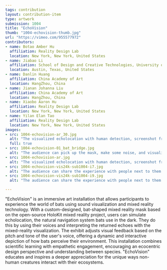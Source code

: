 ```yaml
---
tags: contribution
layout: contribution-item
type: artwork
submission: 1004
title: "EchoVision"
thumb: "1004-echovision-thumb.jpg"
url: "https://vimeo.com/955577972"
contributors: 
- name: Botao Amber Hu
  affiliation: Reality Design Lab
  location: New York, New York, United States
- name: Jiabao Li 
  affiliation: School of Design and Creative Technologies, University of Texas at Austin
  location: Austin, Texas, United States
- name: Danlin Huang
  affiliation: China Academy of Art
  location: HangZhou, China
- name: Jianan Johanna Liu
  affiliation: China Academy of Art
  location: HangZhou, China
- name: Xiaobo Aaron Hu
  affiliation: Reality Design Lab
  location: New York, New York, United States
- name: Yilan Elan Tao
  affiliation: Reality Design Lab
  location: New York, New York, United States
images: 
- src: 1004-echovision-ar_30.jpg 
  alt: "The visualized echolocation with human detection, screenshot from EchoVision app on iPhone 15 Pro." 
  full: true
- src: 1004-echovision-01_bat_bridge.jpg 
  alt: "The audience can pick up the mask, make some noise, and visualize the bat's echolocation process." 
- src: 1004-echovision-ar.jpg 
  alt: "The visualized echolocation with human detection, screenshot from EchoVision app on iPhone 15 Pro." 
- src: 1004-echovision-vis24k-sub1004-i7.jpg 
  alt: "The audience can share the experience with people next to them with conveniency text" 
- src: 1004-echovision-vis24k-sub1004-i9.jpg 
  alt: "The audience can share the experience with people next to them with conveniency" 

---
```


"EchoVision" is an immersive art installation that allows participants
to experience the world of bats using sound visualization and mixed
reality technology. With a custom-designed, bat-shaped mixed reality
mask based on the open-source HoloKit mixed reality project, users can
simulate echolocation, the natural navigation system bats use in the
dark. They do this by using their voices and interpreting the returned
echoes with the mixed-reality visualization. The exhibit adjusts visual
feedback based on the pitch and tone of the user's voice, offering a
dynamic and interactive depiction of how bats perceive their
environment. This installation combines scientific learning with
empathetic engagement, encouraging an ecocentric design perspective and
understanding between species. "EchoVision" educates and inspires a
deeper appreciation for the unique ways non-human creatures interact
with their ecosystems.
